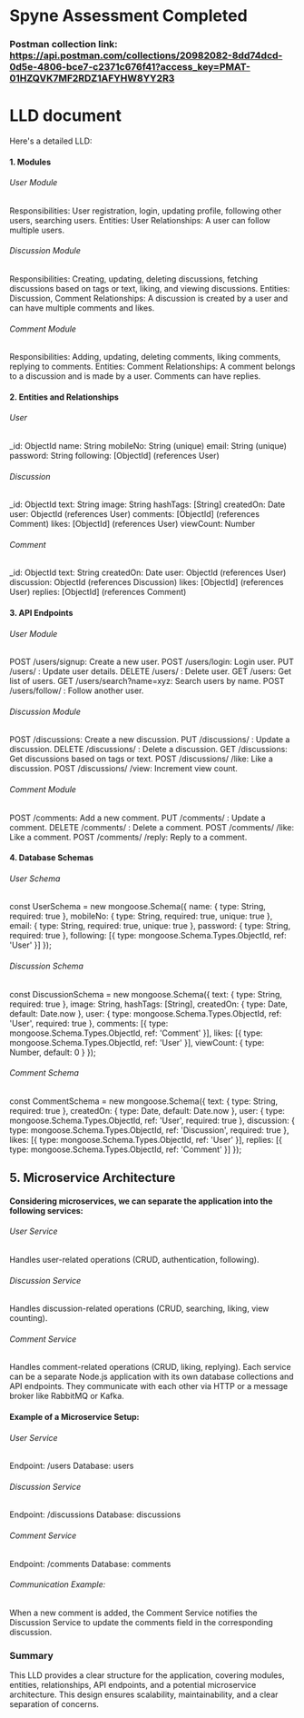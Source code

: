 # Spyne Assessment Completed

### Postman collection link: https://api.postman.com/collections/20982082-8dd74dcd-0d5e-4806-bce7-c2371c676f41?access_key=PMAT-01HZQVK7MF2RDZ1AFYHW8YY2R3

# LLD document
Here's a detailed LLD:

#### 1. Modules

###### User Module

Responsibilities: User registration, login, updating profile, following other users, searching users.
Entities: User
Relationships: A user can follow multiple users.

###### Discussion Module

Responsibilities: Creating, updating, deleting discussions, fetching discussions based on tags or text, liking, and viewing discussions.
Entities: Discussion, Comment
Relationships: A discussion is created by a user and can have multiple comments and likes.

###### Comment Module

Responsibilities: Adding, updating, deleting comments, liking comments, replying to comments.
Entities: Comment
Relationships: A comment belongs to a discussion and is made by a user. Comments can have replies.


#### 2. Entities and Relationships

###### User

_id: ObjectId
name: String
mobileNo: String (unique)
email: String (unique)
password: String
following: [ObjectId] (references User)

###### Discussion

_id: ObjectId
text: String
image: String
hashTags: [String]
createdOn: Date
user: ObjectId (references User)
comments: [ObjectId] (references Comment)
likes: [ObjectId] (references User)
viewCount: Number

###### Comment

_id: ObjectId
text: String
createdOn: Date
user: ObjectId (references User)
discussion: ObjectId (references Discussion)
likes: [ObjectId] (references User)
replies: [ObjectId] (references Comment)


#### 3. API Endpoints

###### User Module

POST /users/signup: Create a new user.
POST /users/login: Login user.
PUT /users/
: Update user details.
DELETE /users/
: Delete user.
GET /users: Get list of users.
GET /users/search?name=xyz: Search users by name.
POST /users/follow/
: Follow another user.


###### Discussion Module

POST /discussions: Create a new discussion.
PUT /discussions/
: Update a discussion.
DELETE /discussions/
: Delete a discussion.
GET /discussions: Get discussions based on tags or text.
POST /discussions/
/like: Like a discussion.
POST /discussions/
/view: Increment view count.


###### Comment Module

POST /comments: Add a new comment.
PUT /comments/
: Update a comment.
DELETE /comments/
: Delete a comment.
POST /comments/
/like: Like a comment.
POST /comments/
/reply: Reply to a comment.


#### 4. Database Schemas

###### User Schema

const UserSchema = new mongoose.Schema({
    name: { type: String, required: true },
    mobileNo: { type: String, required: true, unique: true },
    email: { type: String, required: true, unique: true },
    password: { type: String, required: true },
    following: [{ type: mongoose.Schema.Types.ObjectId, ref: 'User' }]
});


###### Discussion Schema

const DiscussionSchema = new mongoose.Schema({
    text: { type: String, required: true },
    image: String,
    hashTags: [String],
    createdOn: { type: Date, default: Date.now },
    user: { type: mongoose.Schema.Types.ObjectId, ref: 'User', required: true },
    comments: [{ type: mongoose.Schema.Types.ObjectId, ref: 'Comment' }],
    likes: [{ type: mongoose.Schema.Types.ObjectId, ref: 'User' }],
    viewCount: { type: Number, default: 0 }
});


###### Comment Schema

const CommentSchema = new mongoose.Schema({
    text: { type: String, required: true },
    createdOn: { type: Date, default: Date.now },
    user: { type: mongoose.Schema.Types.ObjectId, ref: 'User', required: true },
    discussion: { type: mongoose.Schema.Types.ObjectId, ref: 'Discussion', required: true },
    likes: [{ type: mongoose.Schema.Types.ObjectId, ref: 'User' }],
    replies: [{ type: mongoose.Schema.Types.ObjectId, ref: 'Comment' }]
});


## 5. Microservice Architecture

#### Considering microservices, we can separate the application into the following services:

###### User Service

Handles user-related operations (CRUD, authentication, following).


###### Discussion Service

Handles discussion-related operations (CRUD, searching, liking, view counting).


###### Comment Service

Handles comment-related operations (CRUD, liking, replying).
Each service can be a separate Node.js application with its own database collections and API endpoints. They communicate with each other via HTTP or a message broker like RabbitMQ or Kafka.

#### Example of a Microservice Setup:

###### User Service

Endpoint: /users
Database: users

###### Discussion Service
Endpoint: /discussions
Database: discussions

###### Comment Service
Endpoint: /comments
Database: comments

###### Communication Example:

When a new comment is added, the Comment Service notifies the Discussion Service to update the comments field in the corresponding discussion.

### Summary

This LLD provides a clear structure for the application, covering modules, entities, relationships, API endpoints, and a potential microservice architecture. This design ensures scalability, maintainability, and a clear separation of concerns.


